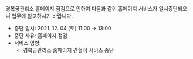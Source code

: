 경복궁관리소 홈페이지 점검으로 인하여 다음과 같이 홈페이지 서비스가 일시중단되오니 업무에 참고하시기 바랍니다.
- 중단 일시: 2021. 12. 04.(토) 11:00 → 13:00
- 중단 사유: 홈페이지 점검
- 서비스 영향:
  - 경복궁관리소 홈페이지 간헐적 서비스 중단